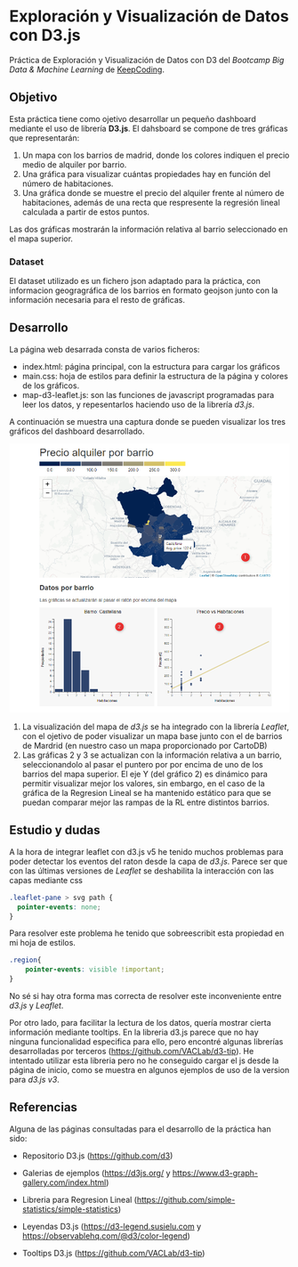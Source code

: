 # Exploración y Visualización de Datos con D3.js
Práctica de Exploración y Visualización de Datos con D3 del _Bootcamp Big Data & Machine Learning_ de [KeepCoding](https://keepcoding.io/es/).

## Objetivo
Esta práctica tiene como ojetivo desarrollar un pequeño dashboard mediante el uso de librería **D3.js**. El dahsboard se compone de tres gráficas que representarán:
1. Un mapa con los barrios de madrid, donde los colores indiquen el precio medio de alquiler por barrio.
1. Una gráfica para visualizar cuántas propiedades hay en función del número de habitaciones.
1. Una gráfica donde se muestre el precio del alquiler frente al número de habitaciones, además de una recta que respresente la regresión lineal calculada a partir de estos puntos.

Las dos gráficas mostrarán la información relativa al barrio seleccionado en el mapa superior.

### Dataset
El dataset utilizado es un fichero json adaptado para la práctica, con informacion geogragráfica de los barrios en formato geojson junto con la información necesaria para el resto de gráficas.

## Desarrollo
La página web desarrada consta de varios ficheros:
- index.html: página principal, con la estructura para cargar los gráficos
- main.css: hoja de estilos para definir la estructura de la página y colores de los gráficos.
- map-d3-leaflet.js: son las funciones de javascript programadas para leer los datos, y repesentarlos haciendo uso de la librería _d3.js_.  

A continuación se muestra una captura donde se pueden visualizar los tres gráficos del dashboard desarrollado.

![dashboard](img/web.png)

1. La visualización del mapa de _d3.js_ se ha integrado con la librería _Leaflet_, con el ojetivo de poder visualizar un mapa base junto con el de barrios de Mardrid (en nuestro caso un mapa proporcionado por CartoDB)
1. Las gráficas 2 y 3 se actualizan con la información relativa a un barrio, seleccionandolo al pasar el puntero por por encima de uno de los barrios del mapa superior. El eje Y (del gráfico 2) es dinámico para permitir visualizar mejor los valores, sin embargo, en el caso de la gráfica de la Regresion Lineal se ha mantenido estático para que se puedan comparar mejor las rampas de la RL entre distintos barrios.

## Estudio y dudas
A la hora de integrar leaflet con d3.js v5 he tenido muchos problemas para poder detectar los eventos del raton desde la capa de _d3.js_. Parece ser que con las últimas versiones de _Leaflet_ se deshabilita la interacción con las capas mediante css
```css
.leaflet-pane > svg path {
  pointer-events: none;
}
```
Para resolver este problema he tenido que sobreescribit esta propiedad en mi hoja de estilos.
```css
.region{
    pointer-events: visible !important;
}
```
No sé si hay otra forma mas correcta de resolver este inconveniente entre _d3.js_ y _Leaflet_.

Por otro lado, para facilitar la lectura de los datos, quería mostrar cierta información mediante tooltips. En la libreria d3.js parece que no hay ninguna funcionalidad especifica para ello, pero encontré algunas librerías desarrolladas por terceros (https://github.com/VACLab/d3-tip). He intentado utilizar esta libreria pero no he conseguido cargar el js desde la página de inicio, como se muestra en algunos ejemplos de uso de la version para _d3.js v3_.

## Referencias  
Alguna de las páginas consultadas para el desarrollo de la práctica han sido:
- Repositorio D3.js (https://github.com/d3)
- Galerias de ejemplos (https://d3js.org/ y https://www.d3-graph-gallery.com/index.html)
- Libreria para Regresion Lineal (https://github.com/simple-statistics/simple-statistics)
- Leyendas D3.js (https://d3-legend.susielu.com y https://observablehq.com/@d3/color-legend)

- Tooltips D3.js (https://github.com/VACLab/d3-tip)

